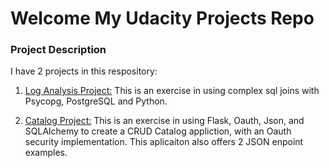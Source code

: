 # Welcome My Udacity Projects Repo 
### Project Description
I have 2 projects in this respository:

1.   [Log Analysis Project:](https://github.com/mdjolieca/fullstack-nanodegree-vm/blob/master/vagrant/news) This is an exercise in using complex sql joins with Psycopg, PostgreSQL and Python.  

2.   [Catalog Project:](https://github.com/mdjolieca/fullstack-nanodegree-vm/blob/master/vagrant/catalog)  This is an exercise in using Flask, Oauth, Json, and SQLAlchemy to create a CRUD Catalog appliction, with an Oauth security implementation. This aplicaiton also offers 2 JSON enpoint examples.  

